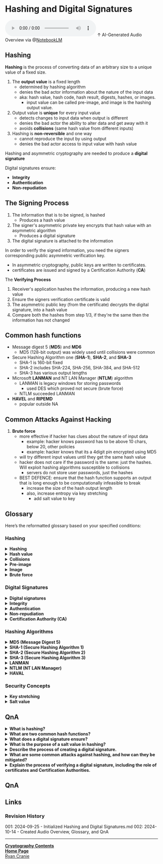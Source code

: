 # Hashing and Digital Signatures

<audio controls>
    <source src="https://github.com/ryancranie/notes/raw/refs/heads/main/Attachments/Audio/Hashing and Digital Signatures.mp3" type="audio/mpeg">
    Your browser does not support the audio tag.
</audio>
↑ AI-Generated Audio Overview via @<a href="https://notebooklm.google/">NotebookLM</a>

## Hashing
**Hashing** is the process of converting data of an arbitrary size to a unique value of a fixed size.
1. The **output value** is a fixed length
	- determined by hashing algorithm
	- denies the bad actor information about the nature of the input data
	- aka: hash value, hash code, hash result, digests, hashes, or images.
		- input value can be called pre-image, and image is the hashing output value.
2. Output value is **unique** for every input value
	- detects changes to input data when output is different
	- denies the bad actor the ability to alter data and get away with it
	- avoids **collisions** (same hash value from different inputs)
3. Hashing is **non-reversible** and one way
	- cannot reproduce the input by using output
	- denies the bad actor access to input value with hash value

Hashing and asymmetric cryptography are needed to produce a **digital signature**

Digital signatures ensure:
- **Integrity**
- **Authentication**
- **Non-repudiation**

## The Signing Process
1. The information that is to be signed, is hashed
	- Produces a hash value
2. The signer's asymmetric private key encrypts that hash value with an asymmetric algorithm
	- Produces a digital signature
3. The digital signature is attached to the information

In order to verify the signed information, you need the signers corresponding public asymmetric verification key.
- In asymmetric cryptography, public keys are written to certificates.
- certificates are issued and signed by a Certification Authority (**CA**) 

The **Verifying Process**
1. Receiver's application hashes the information, producing a new hash value
2. Ensure the signers verification certificate is valid
3. The asymmetric public key (from the certificate) decrypts the digital signature, into a hash value
4. Compare both the hashes from step 1/3, if they're the same then the information has not changed

## Common hash functions
- Message digest 5 (**MD5**) and **MD6**
	- MD5 (128-bit output) was widely used until collisions were common
- Secure Hashing Algorithm one (**SHA-1**), **SHA-2**, and **SHA-3**
	- SHA-1 is 160-bit fixed
	- SHA-2 includes SHA-224, SHA-256, SHA-384, and SHA-512
	- SHA-3 has various output lengths
- Microsoft **LANMAN** and NT LAN Manager (**NTLM**) algorithm
	- LANMAN is legacy windows for storing passwords
		- used DES which proved not secure (brute force)
	- NTLM succeeded LANMAN 
- **HAVEL** and **RIPEMD**
	- popular outside NA

## Common Attacks Against Hacking
1. **Brute force**
	- more effective if hacker has clues about the nature of input data
		- example: hacker knows password has to be above 10 chars, below 20, other policies
		- example: hacker knows that its a 4digit pin encrypted using MD5
	- will try different input values until they get the same hash value
	- hacker does not care if the password is the same: just the hashes. Will exploit hashing algorithms susceptible to collisions
		- servers do not store user passwords, just the hashes
	- BEST DEFENCE: ensure that the hash function supports an output that is long enough to be computationally infeasible to break
		- increase the size of the hash output length
		- also, increase entropy via key stretching
			- add salt value to key

## Glossary

Here’s the reformatted glossary based on your specified conditions:

### Hashing 

<details><summary><b>Hashing</b></summary>Hashing is a process that transforms data of any size into a fixed-size unique value.<br><br></details>
<details><summary><b>Hash value</b></summary>A hash value is a fixed-length output produced by a hashing algorithm, used for data integrity verification.<br><br></details>
<details><summary><b>Collisions</b></summary>Collisions occur when different input data produces the same hash value.<br><br></details>
<details><summary><b>Pre-image</b></summary>A pre-image is the original input data used in hashing.<br><br></details>
<details><summary><b>Image</b></summary>An image is the output, or hash value, produced from the input data.<br><br></details>
<details><summary><b>Brute force</b></summary>Brute force is a method of cracking passwords by trying every possible combination.<br><br></details>

### Digital Signatures

<details><summary><b>Digital signatures</b></summary>Digital signatures use hashing and asymmetric cryptography to ensure the integrity, authentication, and non-repudiation of data.<br><br></details>
<details><summary><b>Integrity</b></summary>Integrity in digital signatures refers to ensuring that the data has not been altered.<br><br></details>
<details><summary><b>Authentication</b></summary>Authentication in digital signatures verifies the identity of the sender.<br><br></details>
<details><summary><b>Non-repudiation</b></summary>Non-repudiation in digital signatures prevents the sender from denying they sent the data.<br><br></details>
<details><summary><b>Certification Authority (CA)</b></summary>A Certification Authority (CA) issues and signs digital certificates, which contain public keys used for verification.<br><br></details>

### Hashing Algorithms

<details><summary><b>MD5 (Message Digest 5)</b></summary>MD5 (Message Digest 5) is a hashing algorithm that produces a 128-bit hash value but is now considered insecure due to vulnerabilities to collisions.<br><br></details>
<details><summary><b>SHA-1 (Secure Hashing Algorithm 1)</b></summary>SHA-1 (Secure Hashing Algorithm 1) is a hashing algorithm that produces a 160-bit hash value but is also considered less secure than newer algorithms.<br><br></details>
<details><summary><b>SHA-2 (Secure Hashing Algorithm 2)</b></summary>SHA-2 (Secure Hashing Algorithm 2) is a family of hashing algorithms, including SHA-224, SHA-256, SHA-384, and SHA-512, offering stronger security than SHA-1.<br><br></details>
<details><summary><b>SHA-3 (Secure Hashing Algorithm 3)</b></summary>SHA-3 (Secure Hashing Algorithm 3) is the latest generation of SHA algorithms with various output lengths.<br><br></details>
<details><summary><b>LANMAN</b></summary>LANMAN is a legacy Windows algorithm for storing passwords using DES, which is no longer considered secure.<br><br></details>
<details><summary><b>NTLM (NT LAN Manager)</b></summary>NTLM (NT LAN Manager) is a password hashing algorithm that succeeded LANMAN, offering improved security.<br><br></details>
<details><summary><b>HAVAL</b></summary>HAVAL and RIPEMD are hashing algorithms that are popular outside of North America.<br><br></details>

### Security Concepts

<details><summary><b>Key stretching</b></summary>Key stretching is a technique used to strengthen passwords by making them more computationally expensive to crack.<br><br></details>
<details><summary><b>Salt value</b></summary>A salt value is a random string added to a password before hashing to increase entropy and make brute force attacks more difficult.<br><br></details>

## QnA
<details><summary><b>What is hashing?</b></summary>Hashing is the process of converting data of any size into a unique, fixed-size <b>value</b>.<br><br></details>
<details><summary><b>What are two common hash functions?</b></summary>Two common hash functions are <b>MD5</b> (Message Digest 5) and <b>SHA-1</b> (Secure Hashing Algorithm 1).<br><br></details>
<details><summary><b>What does a digital signature ensure?</b></summary>A digital signature ensures <b>integrity</b>, <b>authentication</b>, and <b>non-repudiation</b> of data.<br><br></details>
<details><summary><b>What is the purpose of a salt value in hashing?</b></summary>A salt value is added to a password before hashing to increase <b>entropy</b>, making brute force attacks more difficult.<br><br></details>
<details><summary><b>Describe the process of creating a digital signature.</b></summary><ul><li>The information to be signed is hashed, producing a hash value.</li><li>The signer's private key encrypts the hash value, creating a digital signature.</li><li>The digital signature is then attached to the information.</li></ul><br></details>
<details><summary><b>What are some common attacks against hashing, and how can they be mitigated?</b></summary>A common attack against hashing is a <b>brute force attack</b>, where a hacker tries different input values until they get the same hash value as the target. This is easier if the hacker has information about the input data. Another attack exploits <b>collisions</b>, where different input values produce the same hash value.<br>To defend against these attacks, ensure the hash function supports a long output length to make it computationally infeasible to break. Also, increase <b>entropy</b> via <b>key stretching</b>, such as adding a salt value to the key.<br><br></details>
<details><summary><b>Explain the process of verifying a digital signature, including the role of certificates and Certification Authorities.</b></summary>The verification process ensures the integrity and authenticity of the signed information. Here's how it works:<br><ul><li><b>Hashing the received information:</b> The receiver's application hashes the received information, creating a new hash value.</li><li><b>Certificate Validation:</b> The receiver must ensure that the signer's verification certificate is valid. Certificates contain the signer's public key and are issued and signed by a trusted Certification Authority (<b>CA</b>). This step ensures the public key used for verification is legitimate and associated with the claimed sender.</li><li><b>Decryption:</b> The receiver uses the signer's public key, extracted from the validated certificate, to decrypt the digital signature. This decryption process yields the original hash value that the signer created.</li><li><b>Comparison:</b> Finally, the receiver compares the newly generated hash value (from step 1) with the decrypted hash value (from step 3). If the two hash values match, it confirms that the information has not been altered since it was signed and that the signature is valid.</li></ul>This process relies on the principles of <b>asymmetric cryptography</b>, where the signer's private key is used for encryption (signing), and the corresponding public key is used for decryption (verification). The use of certificates and CAs provides a trusted mechanism for associating public keys with identities, ensuring the authenticity of the signature.<br><br></details>

## QnA

## Links
### Revision History
001: 2024-09-25 - Initialized Hashing and Digital Signatures.md
002: 2024-10-14 - Created Audio Overview, Glossary, and QnA

---
<b>[Cryptography Contents](https://notes.ryancranie.com/Contents/Cryptography%20Contents)<br>[Home Page](https://notes.ryancranie.com)<br></b>[Ryan Cranie](https://www.ryancranie.com)